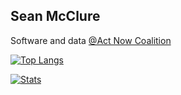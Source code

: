 ## Sean McClure

Software and data [@Act Now Coalition](https://github.com/act-now-coalition)

[![Top Langs](https://github-readme-stats.vercel.app/api/top-langs/?username=smcclure17&layout=compact&exclude_repo=smcclure17.github.io)](https://github.com/anuraghazra/github-readme-stats)

[![Stats](https://github-readme-stats.vercel.app/api?username=smcclure17&show_icons=true)]()
